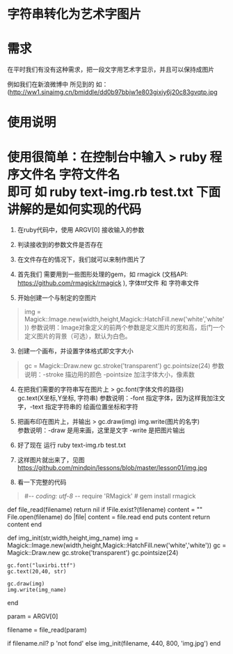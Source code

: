 字符串转化为艺术字图片
===========

需求
=========
在平时我们有没有这种需求，把一段文字用艺术字显示，并且可以保持成图片

例如我们在新浪微博中 所见到的  如：(http://ww1.sinaimg.cn/bmiddle/dd0b97bbjw1e803gixiy6j20c83gvqtp.jpg

使用说明
=========
使用很简单：在控制台中输入 
         > ruby 程序文件名 字符文件名  
         即可 如  ruby text-img.rb test.txt
下面讲解的是如何实现的代码
=========

1.  在ruby代码中，使用 ARGV[0] 接收输入的参数  
2.  判读接收到的参数文件是否存在
3.  在文件存在的情况下，我们就可以来制作图片了
      
 1.  首先我们 需要用到一些图形处理的gem，如 rmagick (文档API: https://github.com/rmagick/rmagick ),  字体ttf文件 和 字符串文件
 2.  开始创建一个与制定的空图片  
   > img = Magick::Image.new(width,height,Magick::HatchFill.new('white','white'))
   参数说明：Image对象定义的前两个参数是定义图片的宽和高，后门一个定义图片的背景（可选），默认为白色。

 3.  创建一个画布，并设置字体格式即文字大小
   > gc = Magick::Draw.new
     gc.stroke('transparent')
     gc.pointsize(24)
  参数说明：-stroke 描边用的颜色   -pointsize 加注字体大小，像素数

 4.  在把我们需要的字符串写在图片上
    > gc.font(字体文件的路径)  
      gc.text(X坐标,Y坐标, 字符串)
    参数说明：-font 指定字体，因为这样我加注文字，-text 指定字符串的 绘画位置坐标和字符

 5.  把画布印在图片上，并输出
    > gc.draw(img)
       img.write(图片的名字)  
    参数说明：-draw 是用来画，这里是文字  -write 是把图片输出

 6.  好了现在 运行     ruby text-img.rb test.txt
 7.  这样图片就出来了，见图 https://github.com/mindpin/lessons/blob/master/lesson01/img.jpg
 8.  看一下完整的代码
 

> #-*- coding: utf-8 -*-
  require 'RMagick'  # gem install rmagick
  
  def file_read(filename)
    return nil if !File.exist?(filename)
    content = ""
    File.open(filename) do |file|
      content = file.read
    end
    puts content
    return content
  end
  
  def img_init(str,width,height,img_name)
    img = Magick::Image.new(width,height,Magick::HatchFill.new('white','white'))
    gc = Magick::Draw.new
    gc.stroke('transparent')
    gc.pointsize(24)
  
    gc.font("luxirbi.ttf")  
    gc.text(20,40, str)  
  
    gc.draw(img)
    img.write(img_name)  
  end
  
  
  param = ARGV[0]
  
  filename = file_read(param)
  
  if filename.nil?
    p 'not fond'
  else
    img_init(filename, 440, 800, 'img.jpg')
  end

